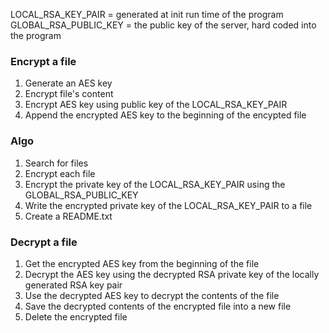 LOCAL_RSA_KEY_PAIR = generated at init run time of the program<br>
GLOBAL_RSA_PUBLIC_KEY = the public key of the server, hard coded into the program

### Encrypt a file

1. Generate an AES key
2. Encrypt file's content
3. Encrypt AES key using public key of the LOCAL_RSA_KEY_PAIR
4. Append the encrypted AES key to the beginning of the encypted file

### Algo

1. Search for files
2. Encrypt each file
3. Encrypt the private key of the LOCAL_RSA_KEY_PAIR using the GLOBAL_RSA_PUBLIC_KEY
4. Write the encrypted private key of the LOCAL_RSA_KEY_PAIR to a file
5. Create a README.txt

### Decrypt a file

1. Get the encrypted AES key from the beginning of the file
2. Decrypt the AES key using the decrypted RSA private key of the locally generated RSA key pair
3. Use the decrypted AES key to decrypt the contents of the file
4. Save the decrypted contents of the encrypted file into a new file
5. Delete the encrypted file
